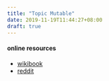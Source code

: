 ```yaml
---
title: "Topic Mutable"
date: 2019-11-19T11:44:27+08:00
draft: true
---
```

#### online resources
- [wikibook](https://en.wikibooks.org/wiki/Haskell/Mutable_objects)
- [reddit](https://www.reddit.com/r/haskell/comments/4vt8mf/why_do_we_need_mutable_objects/)